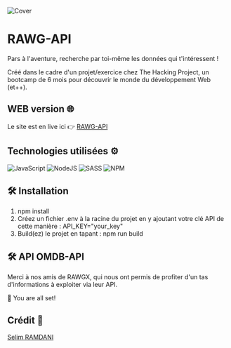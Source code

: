 ![Cover](https://i.ibb.co/b3W2GFz/rawg-api.png)


# RAWG-API
Pars à l'aventure, recherche par toi-même les données qui t'intéressent !

Créé dans le cadre d'un projet/exercice chez The Hacking Project, un bootcamp de 6 mois pour découvrir le monde du développement Web (et++).
## WEB version 🌐

Le site est en live ici 👉 [RAWG-API](https://selim-ramdani.github.io/RAWG-API/)

## Technologies utilisées ⚙️
![JavaScript](https://img.shields.io/badge/javascript-%23323330.svg?style=for-the-badge&logo=javascript&logoColor=%23F7DF1E) ![NodeJS](https://img.shields.io/badge/node.js-6DA55F?style=for-the-badge&logo=node.js&logoColor=white) ![SASS](https://img.shields.io/badge/SASS-hotpink.svg?style=for-the-badge&logo=SASS&logoColor=white) ![NPM](https://img.shields.io/badge/NPM-%23000000.svg?style=for-the-badge&logo=npm&logoColor=white)


## 🛠️ Installation
1. npm install
2. Créez un fichier .env à la racine du projet en y ajoutant votre clé API
 de cette manière : API_KEY="your_key"
3. Build(ez) le projet en tapant : npm run build

## 🛠️ API OMDB-API
Merci à nos amis de RAWGX, qui nous ont permis de profiter d'un tas d'informations à exploiter via leur API.

🌟 You are all set!
## Crédit 🔗
[Selim RAMDANI](https://github.com/curlyroots)<br>

